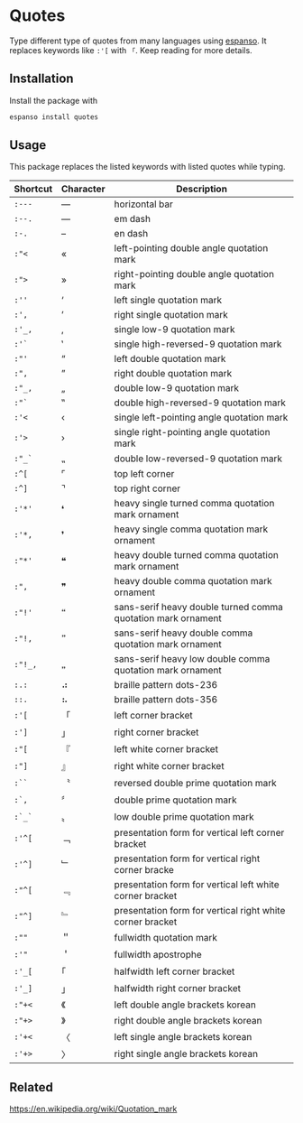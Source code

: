 # Quotes

Type different type of quotes from many languages using [espanso](https://espanso.org). It replaces keywords like `:'[` with `「`. Keep reading for more details.

## Installation

Install the package with

```sh
espanso install quotes
```

## Usage

This package replaces the listed keywords with listed quotes while typing.

| Shortcut   | Character | Description                                                  |
| ---------- | --------- | ------------------------------------------------------------ |
| `:---`     | ―         | horizontal bar                                               |
| `:--.`     | —         | em dash                                                      |
| `:-.`      | –         | en dash                                                      |
| `:"<`      | «         | left-pointing double angle quotation mark                    |
| `:">`      | »         | right-pointing double angle quotation mark                   |
| `:''`      | ‘         | left single quotation mark                                   |
| `:',`      | ’         | right single quotation mark                                  |
| `:'_,`     | ‚         | single low-9 quotation mark                                  |
| `` :'` ``  | ‛         | single high-reversed-9 quotation mark                        |
| `:"'`      | “         | left double quotation mark                                   |
| `:",`      | ”         | right double quotation mark                                  |
| `:"_,`     | „         | double low-9 quotation mark                                  |
| `` :"` ``  | ‟         | double high-reversed-9 quotation mark                        |
| `:'<`      | ‹         | single left-pointing angle quotation mark                    |
| `:'>`      | ›         | single right-pointing angle quotation mark                   |
| `` :"_` `` | ⹂         | double low-reversed-9 quotation mark                         |
| `:^[`      | ⌜         | top left corner                                              |
| `:^]`      | ⌝         | top right corner                                             |
| `:'*'`     | ❛         | heavy single turned comma quotation mark ornament            |
| `:'*,`     | ❜         | heavy single comma quotation mark ornament                   |
| `:"*'`     | ❝         | heavy double turned comma quotation mark ornament            |
| `:",`      | ❞         | heavy double comma quotation mark ornament                   |
| `:"!'`     | 🙶         | sans-serif heavy double turned comma quotation mark ornament |
| `:"!,`     | 🙷         | sans-serif heavy double comma quotation mark ornament        |
| `:"!_,`    | 🙸         | sans-serif heavy low double comma quotation mark ornament    |
| `:.:`      | ⠴         | braille pattern dots-236                                     |
| `::.`      | ⠦         | braille pattern dots-356                                     |
| `:'[`      | 「        | left corner bracket                                          |
| `:']`      | 」        | right corner bracket                                         |
| `:"[`      | 『        | left white corner bracket                                    |
| `:"]`      | 』        | right white corner bracket                                   |
| ` :`` `    | 〝        | reversed double prime quotation mark                         |
| `` :`, ``  | 〞        | double prime quotation mark                                  |
| `` :`_` `` | 〟        | low double prime quotation mark                              |
| `:'^[`     | ﹁        | presentation form for vertical left corner bracket           |
| `:'^]`     | ﹂        | presentation form for vertical right corner bracke           |
| `:"^[`     | ﹃        | presentation form for vertical left white corner bracket     |
| `:"^]`     | ﹄        | presentation form for vertical right white corner bracket    |
| `:""`      | ＂        | fullwidth quotation mark                                     |
| `:'"`      | ＇        | fullwidth apostrophe                                         |
| `:'_[`     | ｢         | halfwidth left corner bracket                                |
| `:'_]`     | ｣         | halfwidth right corner bracket                               |
| `:"+<`     | 《        | left double angle brackets korean                            |
| `:"+>`     | 》        | right double angle brackets korean                           |
| `:'+<`     | 〈        | left single angle brackets korean                            |
| `:'+>`     | 〉        | right single angle brackets korean                           |

## Related

https://en.wikipedia.org/wiki/Quotation_mark
